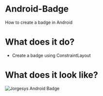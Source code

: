 # Android-Badge

How to create a badge in Android 

# What does it do?

* Create a badge using ConstraintLayout

# What does it look like?

![Jorgesys Android Badge](https://i.stack.imgur.com/WNrLE.png)
